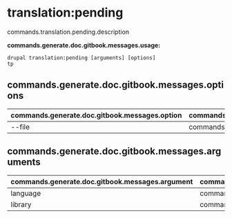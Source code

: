 # translation:pending
commands.translation.pending.description

**commands.generate.doc.gitbook.messages.usage:**
```
drupal translation:pending [arguments] [options]
tp
```

## commands.generate.doc.gitbook.messages.options
commands.generate.doc.gitbook.messages.option | commands.generate.doc.gitbook.messages.details
-------|-------------
--file | commands.translation.pending.options.file

## commands.generate.doc.gitbook.messages.arguments
commands.generate.doc.gitbook.messages.argument | commands.generate.doc.gitbook.messages.details
---------|-------------
language | commands.translation.pending.arguments.language
library | commands.translation.pending.arguments.library
